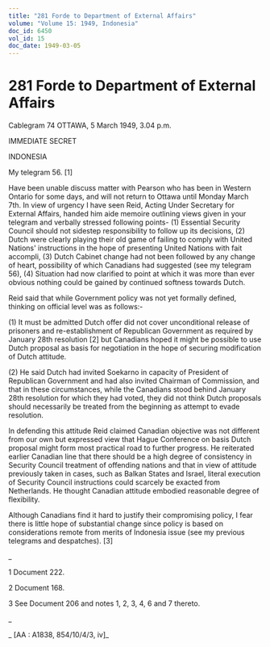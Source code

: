```yaml
---
title: "281 Forde to Department of External Affairs"
volume: "Volume 15: 1949, Indonesia"
doc_id: 6450
vol_id: 15
doc_date: 1949-03-05
---
```


# 281 Forde to Department of External Affairs

Cablegram 74 OTTAWA, 5 March 1949, 3.04 p.m.

IMMEDIATE SECRET

INDONESIA

My telegram 56. [1]

Have been unable discuss matter with Pearson who has been in Western Ontario for some days, and will not return to Ottawa until Monday March 7th. In view of urgency I have seen Reid, Acting Under Secretary for External Affairs, handed him aide memoire outlining views given in your telegram and verbally stressed following points- (1) Essential Security Council should not sidestep responsibility to follow up its decisions, (2) Dutch were clearly playing their old game of failing to comply with United Nations' instructions in the hope of presenting United Nations with fait accompli, (3) Dutch Cabinet change had not been followed by any change of heart, possibility of which Canadians had suggested (see my telegram 56), (4) Situation had now clarified to point at which it was more than ever obvious nothing could be gained by continued softness towards Dutch.

Reid said that while Government policy was not yet formally defined, thinking on official level was as follows:-

(1) It must be admitted Dutch offer did not cover unconditional release of prisoners and re-establishment of Republican Government as required by January 28th resolution [2] but Canadians hoped it might be possible to use Dutch proposal as basis for negotiation in the hope of securing modification of Dutch attitude.

(2) He said Dutch had invited Soekarno in capacity of President of Republican Government and had also invited Chairman of Commission, and that in these circumstances, while the Canadians stood behind January 28th resolution for which they had voted, they did not think Dutch proposals should necessarily be treated from the beginning as attempt to evade resolution.

In defending this attitude Reid claimed Canadian objective was not different from our own but expressed view that Hague Conference on basis Dutch proposal might form most practical road to further progress. He reiterated earlier Canadian line that there should be a high degree of consistency in Security Council treatment of offending nations and that in view of attitude previously taken in cases, such as Balkan States and Israel, literal execution of Security Council instructions could scarcely be exacted from Netherlands. He thought Canadian attitude embodied reasonable degree of flexibility.

Although Canadians find it hard to justify their compromising policy, I fear there is little hope of substantial change since policy is based on considerations remote from merits of Indonesia issue (see my previous telegrams and despatches). [3]

_

1 Document 222.

2 Document 168.

3 See Document 206 and notes 1, 2, 3, 4, 6 and 7 thereto.

_

_ [AA : A1838, 854/10/4/3, iv]_
